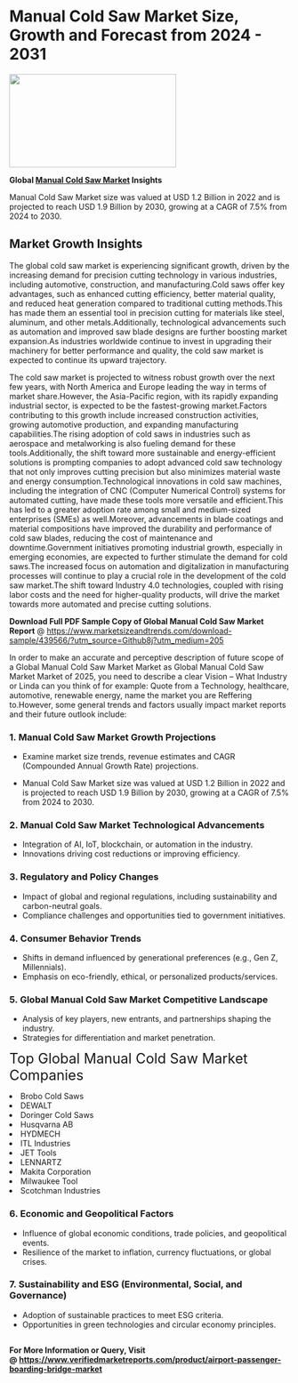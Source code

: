 <H1>Manual Cold Saw Market Size, Growth and Forecast from 2024 - 2031</H1><img class="aligncenter size-medium wp-image-584254" src="https://thirdeyenews.in/wp-content/uploads/2024/09/Global-Market-Research-300x168.jpeg" alt="" width="300" height="168" /><p><strong>Global&nbsp;<a href="https://www.marketsizeandtrends.com/download-sample/439566/?utm_source=Github8j?utm_medium=205">Manual Cold Saw Market</a> Insights</strong></p><p>Manual Cold Saw Market size was valued at USD 1.2 Billion in 2022 and is projected to reach USD 1.9 Billion by 2030, growing at a CAGR of 7.5% from 2024 to 2030.</p><p><h2>Market Growth Insights</h2> <p>The global cold saw market is experiencing significant growth, driven by the increasing demand for precision cutting technology in various industries, including automotive, construction, and manufacturing.Cold saws offer key advantages, such as enhanced cutting efficiency, better material quality, and reduced heat generation compared to traditional cutting methods.This has made them an essential tool in precision cutting for materials like steel, aluminum, and other metals.Additionally, technological advancements such as automation and improved saw blade designs are further boosting market expansion.As industries worldwide continue to invest in upgrading their machinery for better performance and quality, the cold saw market is expected to continue its upward trajectory.</p> <p>The cold saw market is projected to witness robust growth over the next few years, with North America and Europe leading the way in terms of market share.However, the Asia-Pacific region, with its rapidly expanding industrial sector, is expected to be the fastest-growing market.Factors contributing to this growth include increased construction activities, growing automotive production, and expanding manufacturing capabilities.The rising adoption of cold saws in industries such as aerospace and metalworking is also fueling demand for these tools.Additionally, the shift toward more sustainable and energy-efficient solutions is prompting companies to adopt advanced cold saw technology that not only improves cutting precision but also minimizes material waste and energy consumption.Technological innovations in cold saw machines, including the integration of CNC (Computer Numerical Control) systems for automated cutting, have made these tools more versatile and efficient.This has led to a greater adoption rate among small and medium-sized enterprises (SMEs) as well.Moreover, advancements in blade coatings and material compositions have improved the durability and performance of cold saw blades, reducing the cost of maintenance and downtime.Government initiatives promoting industrial growth, especially in emerging economies, are expected to further stimulate the demand for cold saws.The increased focus on automation and digitalization in manufacturing processes will continue to play a crucial role in the development of the cold saw market.The shift toward Industry 4.0 technologies, coupled with rising labor costs and the need for higher-quality products, will drive the market towards more automated and precise cutting solutions.<p><span class=""><strong>Download Full PDF Sample Copy of Global Manual Cold Saw Market Report</strong> @ <a href="https://www.marketsizeandtrends.com/download-sample/439566/?utm_source=Github8j?utm_medium=205" target="_blank">https://www.marketsizeandtrends.com/download-sample/439566/?utm_source=Github8j?utm_medium=205</a></span></p><p>In order to make an accurate and perceptive description of future scope of a Global&nbsp;Manual Cold Saw Market Market as Global&nbsp;Manual Cold Saw Market Market of 2025, you need to describe a clear Vision &ndash; What Industry or Linda can you think of for example: Quote from a Technology, healthcare, automotive, renewable energy, name the market you are Reffering to.However, some general trends and factors usually impact market reports and their future outlook include:</p><h3>1.&nbsp;<strong>Manual Cold Saw Market Growth Projections</strong></h3><ul><li>Examine market size trends, revenue estimates and CAGR (Compounded Annual Growth Rate) projections.</li><li><p>Manual Cold Saw Market size was valued at USD 1.2 Billion in 2022 and is projected to reach USD 1.9 Billion by 2030, growing at a CAGR of 7.5% from 2024 to 2030.</p></li></ul><h3>2.&nbsp;<strong>Manual Cold Saw Market Technological Advancements</strong></h3><ul><li>Integration of AI, IoT, blockchain, or automation in the industry.</li><li>Innovations driving cost reductions or improving efficiency.</li></ul><h3>3.&nbsp;<strong>Regulatory and Policy Changes</strong></h3><ul><li>Impact of global and regional regulations, including sustainability and carbon-neutral goals.</li><li>Compliance challenges and opportunities tied to government initiatives.</li></ul><h3>4.&nbsp;<strong>Consumer Behavior Trends</strong></h3><ul><li>Shifts in demand influenced by generational preferences (e.g., Gen Z, Millennials).</li><li>Emphasis on eco-friendly, ethical, or personalized products/services.</li></ul><h3>5.&nbsp;<strong>Global Manual Cold Saw Market Competitive Landscape</strong></h3><ul><li>Analysis of key players, new entrants, and partnerships shaping the industry.</li><li>Strategies for differentiation and market penetration.</li></ul><p data-pm-slice="1 1 []"><span style="color: inherit; font-family: inherit; font-size: 25px;">Top Global Manual Cold Saw Market Companies</span></p><div class="" data-test-id=""><p><li>Brobo Cold Saws</li><li> DEWALT</li><li> Doringer Cold Saws</li><li> Husqvarna AB</li><li> HYDMECH</li><li> ITL Industries</li><li> JET Tools</li><li> LENNARTZ</li><li> Makita Corporation</li><li> Milwaukee Tool</li><li> Scotchman Industries</li></p></div><h3>6.&nbsp;<strong>Economic and Geopolitical Factors</strong></h3><ul><li>Influence of global economic conditions, trade policies, and geopolitical events.</li><li>Resilience of the market to inflation, currency fluctuations, or global crises.</li></ul><h3>7.&nbsp;<strong>Sustainability and ESG (Environmental, Social, and Governance)</strong></h3><ul><li>Adoption of sustainable practices to meet ESG criteria.</li><li>Opportunities in green technologies and circular economy principles.</li></ul><h2><strong style="font-size: 14px;">For More Information or Query, Visit @&nbsp;</strong><a style="background-color: #ffffff; font-size: 14px;" href="https://www.marketsizeandtrends.com/report/manual-cold-saw-market/" target="_blank">https://www.verifiedmarketreports.com/product/airport-passenger-boarding-bridge-market</a></h2>